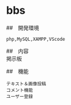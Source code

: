 # bbs

##　開発環境  

    php,MySQL,XAMPP,VScode
    
##　内容  
    掲示板
    
##　機能  

    テキスト＆画像投稿
    コメント機能
    ユーザー登録
